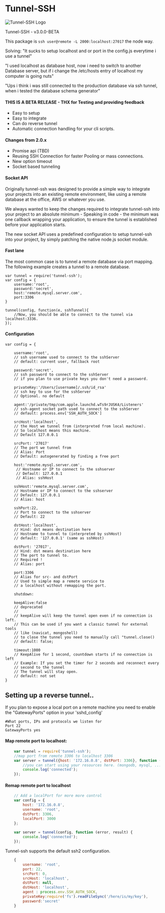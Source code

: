 Tunnel-SSH
==========

![Tunnel-SSH Logo](http://i.imgur.com/I5PRnDD.jpg)

Tunnel-SSH - v3.0.0-BETA

This package is ```ssh user@remote -L 2000:localhost:27017``` the node way.

Solving:
"It sucks to setup localhost and or port in the config.js everytime i use a tunnel"

"I used localhost as database host, now i need to switch to another Database server, 
but if i change the /etc/hosts entry of localhost my computer is going nuts"

"Ups i think i was still connected to the production database via ssh tunnel, 
when i tested the database schema generator" 

#### THIS IS A BETA RELEASE - THX for Testing and providing feedback

* Easy to setup
* Easy to integrate
* Can do reverse tunnel
* Automatic connection handling for your cli scripts.
 

#### Changes from 2.0.x
* Promise api (TBD)
* Reusing SSH Connection for faster Pooling or mass connections.
* New option timeout
* Socket based tunneling 

#### Socket API
Originally tunnel-ssh was designed to provide a simple way to integrate your projects into an existing 
remote environment, like using a remote database at the office, AWS or whatever you use. 

We always wanted to keep the changes required to integrate tunnel-ssh into your project to an absolute
minimum - Speaking in code - the minimum was one callback wrapping your application, to ensure the tunnel 
is established before your application starts.

The new socket API uses a predefined configuration to setup tunnel-ssh into your project, by simply 
patching the native node.js socket module.

#### Fast lane 
The most common case is to tunnel a remote database via port mapping.
The following example creates a tunnel to a remote database.

    var tunnel = require('tunnel-ssh');
    var config = {
        username:'root',
        password:'secret',
        host:'remote.mysql.server.com',
        port:3306
    }
    
    tunnel(config, function(e, sshTunnel){
        //Now, you should be able to connect to the tunnel via localhost:3336.
    });


#### Configuration

    var config = {
    
        username:'root', 
        // ssh username used to connect to the sshServer
        // default: current user, fallback root
        
        password:'secret', 
        // ssh password to connect to the sshServer
        // if you plan to use private keys you don't need a password.
        
        privateKey:'/Users/[username]/.ssh/id_rsa'
        // ssh key to use for the sshServer
        // Optional. no default 
        
        agent:'/private/tmp/com.apple.launchd.wTs9rJUSK4/Listeners'
        // ssh-agent socket path used to connect to the sshServer
        // default: process.env['SSH_AUTH_SOCK']
        
        srcHost:'localhost', 
        // the Host we tunnel from (interpreted from local machine).
        // So localhost means this machine.
        // Default 127.0.0.1
        
        srcPort: '27017' 
        // The port we tunnel from 
        // Alias: Port
        // Default: autogenerated by finding a free port 
        
        host:'remote.mysql.server.com', 
         // Hostname or IP to connect to the sshserver  
         // Default: 127.0.0.1
         // Alias: sshHost
        
        sshHost:'remote.mysql.server.com', 
        // Hostname or IP to connect to the sshserver  
        // Default: 127.0.0.1
        // Alias: host
        
        sshPort:22, 
        // Port to connect to the sshserver
        // Default: 22
        
        dstHost:'localhost', 
        // Hind: dst means destination here
        // Hostname to tunnel to (interpreted by sshHost) 
        // default: '127.0.0.1' (same as sshHost)
        
        dstPort: '27017',
        // Hind: dst means destination here
        // The port to tunnel to. 
        // Required !
        // Alias: port
        
        port:3306 
        // Alias for src- and dstPort
        // Used to simple map a remote service to 
		// a localhost without remapping the port.
        
        shutdown:
        
        keepAlive:false
        // deprecated 
        // 
        // keepAlive will keep the tunnel open even if no connection is left. 
        // This can be used if you want a classic tunnel for external tools
        // like (navicat, mongoshell)
        // to close the tunnel you need to manually call "tunnel.close()
        // default: false;
        
        timeout:1000
        // KeepAlive for 1 second, countdown starts if no connection is left 
        // Example: If you set the timer for 2 seconds and reconnect every 
        // second to the tunnel  
        // The tunnel will stay open.
        // default: not set
    }




## Setting up a reverse tunnel..
If you plan to expose a local port on a remote machine you need to
enable the "GatewayPorts" option in your 'sshd_config'

    #What ports, IPs and protocols we listen for
    Port 22
    GatewayPorts yes
    


#### Map remote port to localhost:
```js
    var tunnel = require('tunnel-ssh');
    //map port from remote 3306 to localhost 3306
    var server = tunnel({host: '172.16.0.8', dstPort: 3306}, function (error, result) {
        //you can start using your resources here. (mongodb, mysql, ....)
        console.log('connected');
    });
```

#### Remap remote port to localhost
```js
    // Add a localPort for more more control
    var config = {
        host: '172.16.0.8',
        username: 'root',
        dstPort: 3306,
        localPort: 3000
    };
    
    var server = tunnel(config, function (error, result) {
        console.log('connected');
    });
```

Tunnel-ssh supports the default ssh2 configuration.
```js
    {
        username: 'root',
        port: 22,
        srcPort: 0,
        srcHost: 'localhost',
        dstPort: null,
        dstHost: 'localhost',
        agent : process.env.SSH_AUTH_SOCK,
        privateKey:require('fs').readFileSync('/here/is/my/key'),
        password:'secret'
    }
```
